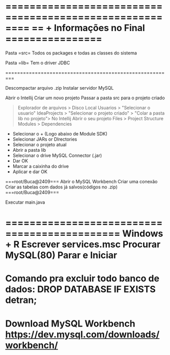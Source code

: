 ========================================================
== + Informações no Final ================
========================================================
Pasta =src=
Todos os packages e todas as classes do sistema

Pasta =lib=
Tem o driver JDBC

=========================================================

Descompactar arquivo .zip
Instalar servidor MySQL


Abrir o Intellij
Criar um novo projeto
Passar a pasta src para o projeto criado
> Explorador de arquivos > 
> Disco Local 
> Usuarios >
> "Selecionar o usuario" 
> IdeaProjects > 
> "Selecionar o projeto criado" > 
> "Colar a pasta lib no projeto">
No Intellij
Abrir o seu projeto
> Files > Project Structure
> Modules > Dependencies
- Selecionar o + (Logo abaixo de Module SDK)
- Selecionar JARs or DIrectories
- Selecionar o projeto atual
- Abrir a pasta lib
- Selecionar o drive MySQL Connector (.jar)
- Dar OK
- Marcar a caixinha do drive
- Aplicar e dar OK

===root/Buca@2409===
Abrir o MySQL Workbench
Criar uma conexão
Criar as tabelas com dados já salvos(códigos no .zip)
===root/Buca@2409===

Executar main.java



=============================================
Windows + R
Escrever services.msc
Procurar MySQL(80)
Parar e Iniciar
=============================================
Comando pra excluir todo banco de dados:
DROP DATABASE IF EXISTS detran;
=============================================
Download MySQL Workbench
https://dev.mysql.com/downloads/workbench/
=============================================
